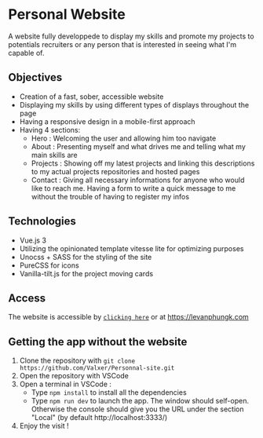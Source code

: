 # Personal Website

A website fully developpede to display my skills and promote my projects to potentials recruiters or any person that is interested in seeing what I'm capable of.

## Objectives
+ Creation of a fast, sober, accessible website
+ Displaying my skills by using different types of displays throughout the page
+ Having a responsive design in a mobile-first approach
+ Having 4 sections:
    + Hero : Welcoming the user and allowing him too navigate
    + About : Presenting myself and what drives me and telling what my main skills are
    + Projects : Showing off my latest projects and linking this descriptions to my actual projects repositories and hosted pages
    + Contact : Giving all necessary informations for anyone who would like to reach me. Having a form to write a quick message to me without the trouble of having to register my infos

## Technologies
+ Vue.js 3
+ Utilizing the opinionated template vitesse lite for optimizing purposes
+ Unocss + SASS for the styling of the site
+ PureCSS for icons
+ Vanilla-tilt.js for the project moving cards

## Access
The website is accessible by [`clicking here`](https://levanphungk.com) or at https://levanphungk.com

## Getting the app without the website
1. Clone the repository with ``git clone https://github.com/Valxer/Personnal-site.git``
2. Open the repository with VSCode
3. Open a terminal in VSCode :  
	* Type ``npm install`` to install all the dependencies
	* Type ``npm run dev`` to launch the app. The window should self-open. Otherwise the console should give you the URL under the section "Local" (by default http://localhost:3333/)
4. Enjoy the visit !
    